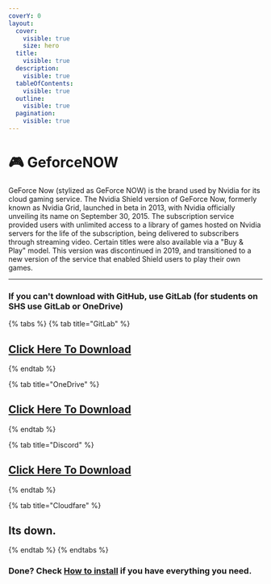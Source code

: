 ```yaml
---
coverY: 0
layout:
  cover:
    visible: true
    size: hero
  title:
    visible: true
  description:
    visible: true
  tableOfContents:
    visible: true
  outline:
    visible: true
  pagination:
    visible: true
---
```


# 🎮 GeforceNOW

GeForce Now (stylized as GeForce NOW) is the brand used by Nvidia for its cloud gaming service. The Nvidia Shield version of GeForce Now, formerly known as Nvidia Grid, launched in beta in 2013, with Nvidia officially unveiling its name on September 30, 2015. The subscription service provided users with unlimited access to a library of games hosted on Nvidia servers for the life of the subscription, being delivered to subscribers through streaming video. Certain titles were also available via a "Buy & Play" model. This version was discontinued in 2019, and transitioned to a new version of the service that enabled Shield users to play their own games.

***

### If you can't download with GitHub, use GitLab (for students on SHS use GitLab or OneDrive)

{% tabs %}
{% tab title="GitLab" %}
## [Click Here To Download](https://gitlab.com/fozalors/fountaine/-/raw/main/apps/GeforceNOW.zip)
{% endtab %}

{% tab title="OneDrive" %}
## [Click Here To Download](https://1drv.ms/u/s!AkX2q12uku0fgfBxOiytglwgcQ-wig?e=xwwjcn)
{% endtab %}

{% tab title="Discord" %}
## [Click Here To Download](https://cdn.discordapp.com/attachments/1113994556787146843/1150911435795333140/GeforceNOW.zip)
{% endtab %}

{% tab title="Cloudfare" %}
## Its down.
{% endtab %}
{% endtabs %}

### Done? Check [How to install](../how-to-install/) if you have everything you need.
